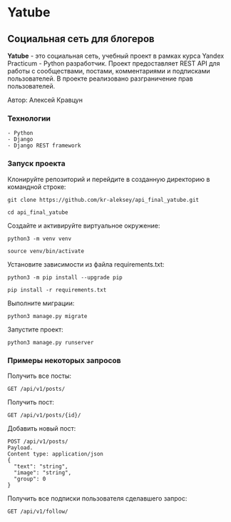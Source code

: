 # Yatube
## Социальная сеть для блогеров


**Yatube** - это социальная сеть, учебный проект в рамках курса Yandex Practicum - Python разработчик. Проект предоставляет REST API для работы c сообществами, постами, комментариями и подписками пользователей. В проекте реализовано разграничение прав пользователей.  

Автор: Алексей Кравцун


### Технологии

```
- Python
- Django
- Django REST framework
```


### Запуск проекта
Клонируйте репозиторий и перейдите в созданную директорию в командной строке:
```
git clone https://github.com/kr-aleksey/api_final_yatube.git
```
```
cd api_final_yatube
```
Создайте и активируйте виртуальное окружение:

```
python3 -m venv venv
```

```
source venv/bin/activate
```

Установите зависимости из файла requirements.txt:

```
python3 -m pip install --upgrade pip
```

```
pip install -r requirements.txt
```

Выполните миграции:

```
python3 manage.py migrate
```

Запустите проект:

```
python3 manage.py runserver
```

### Примеры некоторых запросов

Получить все посты:
```
GET /api/v1/posts/
```
Получить пост:
```
GET /api/v1/posts/{id}/
```
Добавить новый пост:
```
POST /api/v1/posts/
Payload.
Content type: application/json
{
  "text": "string",
  "image": "string",
  "group": 0
}
```
Получить все подписки пользователя сделавшего запрос:
```
GET /api/v1/follow/
```
